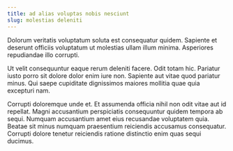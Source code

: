 ```yaml
---
title: ad alias voluptas nobis nesciunt
slug: molestias deleniti
---
```


Dolorum veritatis voluptatum soluta est consequatur quidem. Sapiente et deserunt officiis voluptatum ut molestias ullam illum minima. Asperiores repudiandae illo corrupti.

Ut velit consequuntur eaque rerum deleniti facere. Odit totam hic. Pariatur iusto porro sit dolore dolor enim iure non. Sapiente aut vitae quod pariatur minus. Qui saepe cupiditate dignissimos maiores mollitia quae quia excepturi nam.

Corrupti doloremque unde et. Et assumenda officia nihil non odit vitae aut id repellat. Magni accusantium perspiciatis consequuntur quidem tempora ab sequi. Numquam accusantium amet eius recusandae voluptatem quia. Beatae sit minus numquam praesentium reiciendis accusamus consequatur. Corrupti dolore tenetur reiciendis ratione distinctio enim quas sequi ducimus.
